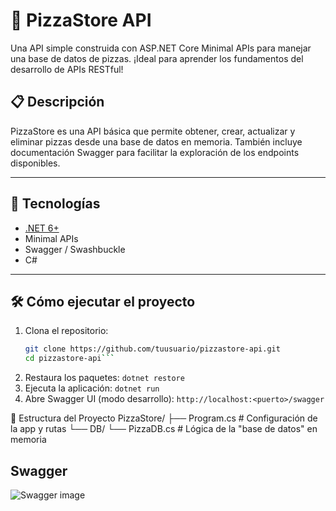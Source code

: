 ﻿# 🍕 PizzaStore API

Una API simple construida con ASP.NET Core Minimal APIs para manejar una base de datos de pizzas. ¡Ideal para aprender los fundamentos del desarrollo de APIs RESTful!

## 📋 Descripción

PizzaStore es una API básica que permite obtener, crear, actualizar y eliminar pizzas desde una base de datos en memoria. También incluye documentación Swagger para facilitar la exploración de los endpoints disponibles.

---

## 🚀 Tecnologías

- [.NET 6+](https://dotnet.microsoft.com/)
- Minimal APIs
- Swagger / Swashbuckle
- C#

---

## 🛠️ Cómo ejecutar el proyecto

1. Clona el repositorio:
   ```bash
   git clone https://github.com/tuusuario/pizzastore-api.git
   cd pizzastore-api```

2. Restaura los paquetes:
```dotnet restore```
3. Ejecuta la aplicación:
```dotnet run```
4. Abre Swagger UI (modo desarrollo):
```http://localhost:<puerto>/swagger```


📂 Estructura del Proyecto
PizzaStore/
├── Program.cs         # Configuración de la app y rutas
└── DB/
    └── PizzaDB.cs     # Lógica de la "base de datos" en memoria


## Swagger
![Swagger image](./swagger.png)
